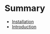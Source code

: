 # Summary

* [Installation](docs/Installation.md)
* [Introduction](docs/introduction.md/introduction.md)

